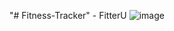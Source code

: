 "# Fitness-Tracker" - FitterU
![image](https://github.com/vivekpandita/Fitness-Tracker/assets/43203110/47dc76c2-5f89-4f99-8ca2-92763a5a1a39)

